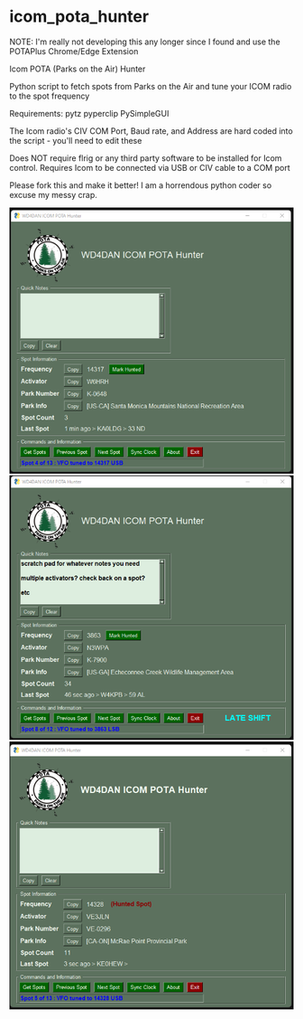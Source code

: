 # icom_pota_hunter

NOTE: I'm really not developing this any longer since I found and use the POTAPlus Chrome/Edge Extension

Icom POTA (Parks on the Air) Hunter

Python script to fetch spots from Parks on the Air and tune your ICOM radio to the spot frequency

Requirements:
  pytz
  pyperclip
  PySimpleGUI

The Icom radio's CIV COM Port, Baud rate, and Address are hard coded into the script - you'll need to edit these

Does NOT require flrig or any third party software to be installed for Icom control.
Requires Icom to be connected via USB or CIV cable to a COM port

Please fork this and make it better! I am a horrendous python coder so excuse my messy crap.

![screenshot](example_images/1.png)
![screenshot](example_images/2.png)
![screenshot](example_images/3.png)

